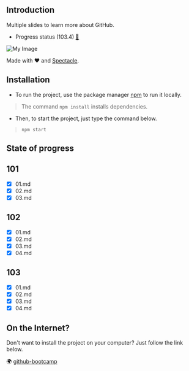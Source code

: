 ## Introduction


Multiple slides to learn more about GitHub.
- Progress status (103.4) [🔗](https://ecv-github-bootcamp.vercel.app/?slideIndex=0&stepIndex=0)

![My Image](https://i.imgur.com/FZne7ju.png)

Made with ❤️ and [Spectacle](https://github.com/FormidableLabs/spectacle/).

## Installation

- To run the project, use the package manager [npm](https://www.npmjs.com/) to run it locally.
> The command `npm install` installs dependencies.
- Then, to start the project, just type the command below.
> `npm start`

## State of progress

## 101
- [x] 01.md
- [x] 02.md
- [x] 03.md

## 102
- [x] 01.md
- [x] 02.md
- [x] 03.md
- [x] 04.md

## 103
- [x] 01.md
- [x] 02.md
- [X] 03.md
- [x] 04.md

## On the Internet?

Don't want to install the project on your computer? Just follow the link below.

🌍 [github-bootcamp](https://ecv-github-bootcamp.vercel.app/?slideIndex=7&stepIndex=0)